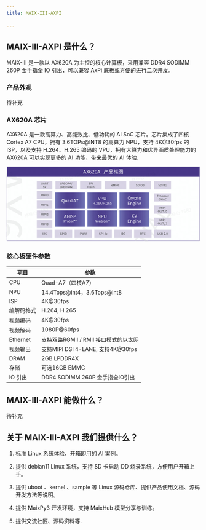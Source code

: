 ```yaml
---
title: MAIX-III-AXPI 

---
```


## MAIX-III-AXPI 是什么？

MAIX-III 是一款以 AX620A 为主控的核心计算板，采用兼容 DDR4 SODIMM 260P 金手指全 IO 引出，可以兼容 AxPi 底板或方便的进行二次开发。

### 产品外观

待补充

### AX620A 芯片

AX620A 是一款高算力、高能效比、低功耗的 AI SoC 芯片。芯片集成了四核 Cortex A7 CPU，拥有 3.6TOPs@INT8 的高算力 NPU，支持 4K@30fps 的 ISP，以及支持 H.264、H.265 编码的 VPU，拥有大算力和优异画质处理能力的 AX620A 可以实现更多的 AI 功能，带来最优的 AI 体验.

![ax620a-frame](./assets/frame.jpg)

### 核心板硬件参数

| 项目   | 参数            | 
|--------|----------------|
| CPU    | Quad-A7（四核A7）      |    
| NPU    | 14.4Tops@int4，3.6Tops@int8 |
| ISP    | 4K@30fps |
| 编解码格式 | H.264, H.265 |
| 视频编码 | 4K@30fps |
| 视频解码 | 1080P@60fps |
| Ethernet | 支持双路RGMII / RMII 接口模式的以太网 |
| 视频输出 | 支持MIPI DSI 4-LANE, 支持4K@30fps |
| DRAM | 2GB LPDDR4X |
| 存储 | 可选16GB EMMC |
| IO 引出 | DDR4 SODIMM 260P 金手指全IO引出 |

## MAIX-III-AXPI 能做什么？

待补充

## 关于 MAIX-III-AXPI 我们提供什么？

1. 标准 Linux 系统体验、开箱即用的 AI 案例。

2. 提供 debian11 Linux 系统，支持 SD 卡启动 DD 烧录系统，方便用户开箱上手。

3. 提供 uboot 、kernel 、sample 等 Linux 源码仓库、提供产品使用文档、源码开发方法等说明。

4. 提供 MaixPy3 开发环境，支持 MaixHub 模型分享与训练。

5. 提供交流社区、源码资料等.